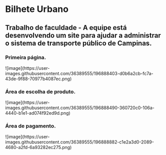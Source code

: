 <h1>Bilhete Urbano</h1>
<h2>Trabalho de faculdade - A equipe está desenvolvendo um site para ajudar a administrar o sistema de transporte público de Campinas.</h2>

<h3>Primeira página.</h3>
 ![image](https://user-images.githubusercontent.com/36389555/196888403-d0b6a2cb-fc7a-43de-9f88-70977b4087ec.png)

<h3>Área de escolha de produto.</h3>
 ![image](https://user-images.githubusercontent.com/36389555/196888490-360720c0-106a-4440-b1e1-ad074f92ed9d.png)

<h3>Área de pagamento.</h3>
 ![image](https://user-images.githubusercontent.com/36389555/196888882-c1e2a3d0-2089-4680-a2fd-6a93282ec275.png)
